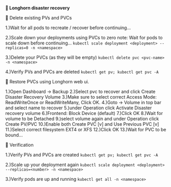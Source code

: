 **🔹 Longhorn disaster recovery**

📍 Delete existing PVs and PVCs

1.)Wait for all pods to recreate / recover before continuing...

2.)Scale down your deployments using PVCs to zero
note: Wait for pods to scale down before continuing...
`kubectl scale deployment <deployment> --replicas=0 -n <namespace>`

3.)Delete your PVCs (as they will be empty)
`kubectl delete pvc <pvc-name> -n <namespace>`

4.)Verify PVs and PVCs are deleted
`kubectl get pv; kubectl get pvc -A`

📍 Restore PVCs using Longhorn web ui.

1.)Open Dashboard -> Backup
2.)Select pvc to recover and click Create Disaster Recovery Volume
3.)Make sure to select correct Access Mode: ReadWriteOnce or ReadWriteMany, Click OK.
4.)Goto -> Volume in top bar and select name to recover
5.)under Operation click Activate Disaster recovery volume
6.)Frontend: Block Device (default)
7.)Click OK
8.)Wait for volume to be Detached
9.)select volume again and under Operation click Create PV/PVC
10.)Enable both Create PVC [v] and Use Previous PVC [v]
11.)Select correct filesystem EXT4 or XFS
12.)Click OK
13.)Wait for PVC to be bound...

📍 Verification

1.)Verify PVs and PVCs are created
`kubectl get pv; kubectl get pvc -A`

2.)Scale up your deployment again
`kubectl scale deployment <deployment> --replicas=<number> -n <namespace>`

3.)Verify pods are up and running
`kubectl get all -n <namespace>`
